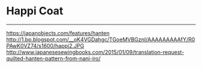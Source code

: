 # Happi Coat
---
https://japanobjects.com/features/hanten
http://1.bp.blogspot.com/__oK4VGDahgc/TGoeMVBGznI/AAAAAAAAAfY/R0PAwK0VZ74/s1600/happi2.JPG
http://www.japanesesewingbooks.com/2015/01/09/translation-request-quilted-hanten-pattern-from-nani-iro/
